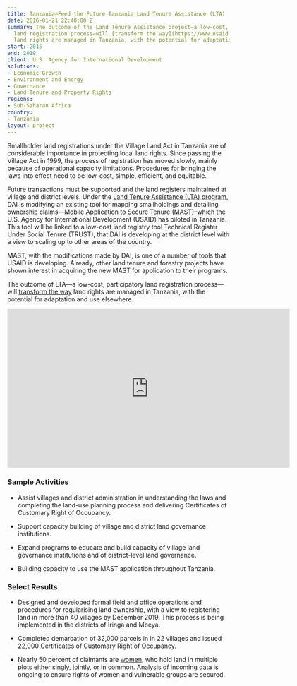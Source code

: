 ```yaml
---
title: Tanzania—Feed the Future Tanzania Land Tenure Assistance (LTA)
date: 2016-01-21 22:40:00 Z
summary: The outcome of the Land Tenure Assistance project—a low-cost, participatory
  land registration process—will [transform the way](https://www.usaid.gov/news-information/frontlines/may-june-2017/rural-tanzanians-map-their-countrys-future)
  land rights are managed in Tanzania, with the potential for adaptation and use elsewhere.
start: 2015
end: 2019
client: U.S. Agency for International Development
solutions:
- Economic Growth
- Environment and Energy
- Governance
- Land Tenure and Property Rights
regions:
- Sub-Saharan Africa
country:
- Tanzania
layout: project
---
```


Smallholder land registrations under the Village Land Act in Tanzania are of considerable importance in protecting local land rights. Since passing the Village Act in 1999, the process of registration has moved slowly, mainly because of operational capacity limitations. Procedures for bringing the laws into effect need to be low-cost, simple, efficient, and equitable.

Future transactions must be supported and the land registers maintained at village and district levels. Under the [Land Tenure Assistance (LTA) program](https://www.dai.com/news/more-than-500-rural-tanzanians-now-have-land-titles), DAI is modifying an existing tool for mapping smallholdings and detailing ownership claims—Mobile Application to Secure Tenure (MAST)–which the U.S. Agency for International Development (USAID) has piloted in Tanzania. This tool will be linked to a low-cost land registry tool Technical Register Under Social Tenure (TRUST), that DAI is developing at the district level with a view to scaling up to other areas of the country.

MAST, with the modifications made by DAI, is one of a number of tools that USAID is developing. Already, other land tenure and forestry projects have shown interest in acquiring the new MAST for application to their programs.

The outcome of LTA—a low-cost, participatory land registration process—will [transform the way](https://www.usaid.gov/news-information/frontlines/may-june-2017/rural-tanzanians-map-their-countrys-future) land rights are managed in Tanzania, with the potential for adaptation and use elsewhere.

<iframe src="https://player.vimeo.com/video/206238160" width="640" height="360" frameborder="0" webkitallowfullscreen mozallowfullscreen allowfullscreen></iframe>

### Sample Activities

* Assist villages and district administration in understanding the laws and completing the land-use planning process and delivering Certificates of Customary Right of Occupancy.

* Support capacity building of village and district land governance institutions.

* Expand programs to educate and build capacity of village land governance institutions and of district-level land governance.

* Building capacity to use the MAST application throughout Tanzania.

### Select Results

* Designed and developed formal field and office operations and procedures for regularising land ownership, with a view to registering land in more than 40 villages by December 2019. This process is being implemented in the districts of Iringa and Mbeya.

* Completed demarcation of 32,000 parcels in  in 22 villages and issued 22,000 Certificates of Customary Right of Occupancy.

* Nearly 50 percent of claimants are [women](https://www.usaid.gov/results-data/success-stories/land-rights-mark-new-frontier-rural-women), who hold land in multiple plots either singly, [jointly](https://land-links.org/document/lta-success-story-land-registration-opens-economic-doors-women-kiponzelo/), or in common. Analysis of incoming data is ongoing to ensure rights of women and vulnerable groups are secured.